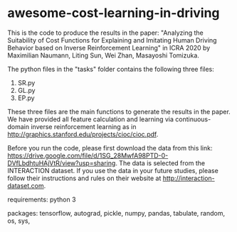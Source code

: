 # awesome-cost-learning-in-driving

This is the code to produce the results in the paper: "Analyzing the Suitability of Cost Functions for Explaining and Imitating Human Driving Behavior based on Inverse Reinforcement Learning" in ICRA 2020 by Maximilian Naumann, Liting Sun, Wei Zhan, Masayoshi Tomizuka.

The python files in the "tasks" folder contains the following three files:
1. SR.py
2. GL.py
3. EP.py

These three files are the main functions to generate the results in the paper. We have provided all feature calculation and learning via continuous-domain inverse reinforcement learning as in http://graphics.stanford.edu/projects/cioc/cioc.pdf.

Before you run the code, please first download the data from this link: https://drive.google.com/file/d/1SG_28MwfA98PTD-0-DVfLbdhtuHAjVtR/view?usp=sharing. The data is selected from the INTERACTION dataset. If you use the data in your future studies, please follow their instructions and rules on their website at http://interaction-dataset.com.


requirements:
python 3

packages:
tensorflow, autograd, pickle, numpy, pandas, tabulate, random, os, sys, 
